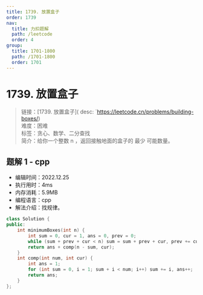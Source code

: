 ```yaml
---
title: 1739. 放置盒子
order: 1739
nav:
  title: 力扣题解
  path: /leetcode
  order: 4
group:
  title: 1701-1800
  path: /1701-1800
  order: 1701
---
```


# 1739. 放置盒子
    
> 链接：[1739. 放置盒子](  desc: `https://leetcode.cn/problems/building-boxes/)  
> 难度：困难  
> 标签：贪心、数学、二分查找  
> 简介：给你一个整数 n ，返回接触地面的盒子的 最少 可能数量。
      
## 题解 1 - cpp
- 编辑时间：2022.12.25
- 执行用时：4ms
- 内存消耗：5.9MB
- 编程语言：cpp
- 解法介绍：找规律。
```cpp
class Solution {
public:
    int minimumBoxes(int n) {
        int sum = 0, cur = 1, ans = 0, prev = 0;
        while (sum + prev + cur < n) sum = sum + prev + cur, prev += cur, ans += cur++;
        return ans + comp(n - sum, cur);
    }
    int comp(int num, int cur) {
        int ans = 1;
        for (int sum = 0, i = 1; sum + i < num; i++) sum += i, ans++;
        return ans;
    }
};
```

      